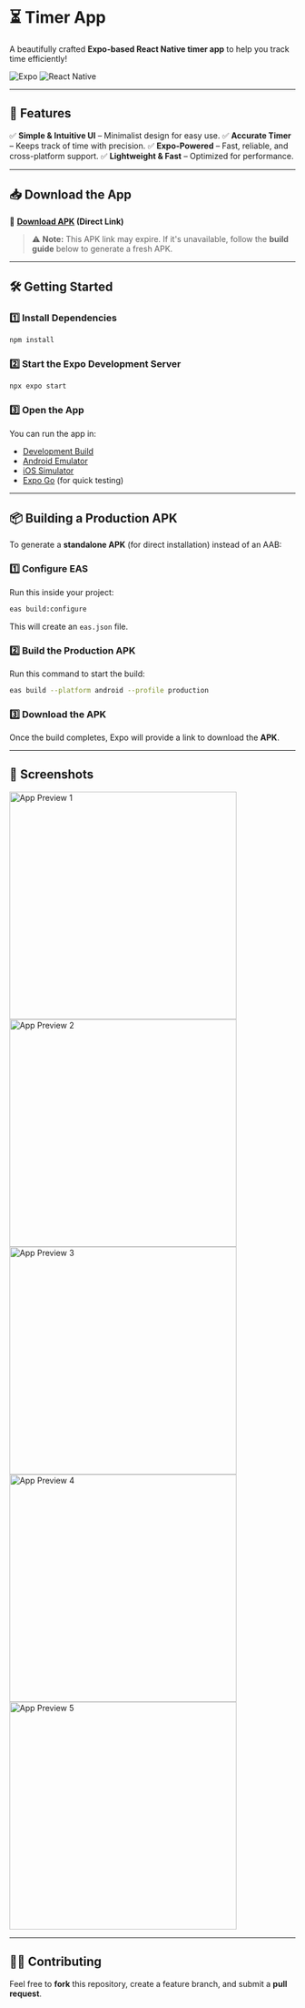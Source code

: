 # ⏳ Timer App
A beautifully crafted **Expo-based React Native timer app** to help you track time efficiently!

![Expo](https://img.shields.io/badge/Expo-000020?style=for-the-badge&logo=expo&logoColor=white)
![React Native](https://img.shields.io/badge/React%20Native-61DAFB?style=for-the-badge&logo=react&logoColor=black)

---

## 🚀 Features
✅ **Simple & Intuitive UI** – Minimalist design for easy use.
✅ **Accurate Timer** – Keeps track of time with precision.
✅ **Expo-Powered** – Fast, reliable, and cross-platform support.
✅ **Lightweight & Fast** – Optimized for performance.

---

## 📥 Download the App
🔹 **[Download APK](https://expo.dev/artifacts/eas/4wLtyo1E5fnDhrvugFC4nH.apk) (Direct Link)**

> ⚠️ **Note:** This APK link may expire. If it's unavailable, follow the **build guide** below to generate a fresh APK.

---

## 🛠️ Getting Started

### 1️⃣ Install Dependencies
```bash
npm install
```

### 2️⃣ Start the Expo Development Server
```bash
npx expo start
```

### 3️⃣ Open the App
You can run the app in:
- [Development Build](https://docs.expo.dev/develop/development-builds/introduction/)
- [Android Emulator](https://docs.expo.dev/workflow/android-studio-emulator/)
- [iOS Simulator](https://docs.expo.dev/workflow/ios-simulator/)
- [Expo Go](https://expo.dev/go) (for quick testing)

---

## 📦 Building a Production APK
To generate a **standalone APK** (for direct installation) instead of an AAB:

### 1️⃣ Configure EAS
Run this inside your project:
```bash
eas build:configure
```
This will create an `eas.json` file.

### 2️⃣ Build the Production APK
Run this command to start the build:
```bash
eas build --platform android --profile production
```

### 3️⃣ Download the APK
Once the build completes, Expo will provide a link to download the **APK**.

---

## 📸 Screenshots

<img src="https://raw.githubusercontent.com/Biswayan-Mehra/Timer-App/refs/heads/main/assets/images/img1.jpg" alt="App Preview 1" width="400"/>

<img src="https://raw.githubusercontent.com/Biswayan-Mehra/Timer-App/refs/heads/main/assets/images/img2.jpg" alt="App Preview 2" width="400"/>

<img src="https://raw.githubusercontent.com/Biswayan-Mehra/Timer-App/refs/heads/main/assets/images/img3.jpg" alt="App Preview 3" width="400"/>

<img src="https://raw.githubusercontent.com/Biswayan-Mehra/Timer-App/refs/heads/main/assets/images/img4.jpg" alt="App Preview 4" width="400"/>

<img src="https://raw.githubusercontent.com/Biswayan-Mehra/Timer-App/refs/heads/main/assets/images/img5.jpg" alt="App Preview 5" width="400"/>

---

## 👨‍💻 Contributing
Feel free to **fork** this repository, create a feature branch, and submit a **pull request**.
